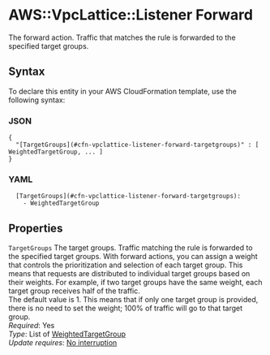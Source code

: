 # AWS::VpcLattice::Listener Forward<a name="aws-properties-vpclattice-listener-forward"></a>

The forward action\. Traffic that matches the rule is forwarded to the specified target groups\.

## Syntax<a name="aws-properties-vpclattice-listener-forward-syntax"></a>

To declare this entity in your AWS CloudFormation template, use the following syntax:

### JSON<a name="aws-properties-vpclattice-listener-forward-syntax.json"></a>

```
{
  "[TargetGroups](#cfn-vpclattice-listener-forward-targetgroups)" : [ WeightedTargetGroup, ... ]
}
```

### YAML<a name="aws-properties-vpclattice-listener-forward-syntax.yaml"></a>

```
  [TargetGroups](#cfn-vpclattice-listener-forward-targetgroups): 
    - WeightedTargetGroup
```

## Properties<a name="aws-properties-vpclattice-listener-forward-properties"></a>

`TargetGroups`  <a name="cfn-vpclattice-listener-forward-targetgroups"></a>
The target groups\. Traffic matching the rule is forwarded to the specified target groups\. With forward actions, you can assign a weight that controls the prioritization and selection of each target group\. This means that requests are distributed to individual target groups based on their weights\. For example, if two target groups have the same weight, each target group receives half of the traffic\.  
The default value is 1\. This means that if only one target group is provided, there is no need to set the weight; 100% of traffic will go to that target group\.  
*Required*: Yes  
*Type*: List of [WeightedTargetGroup](aws-properties-vpclattice-listener-weightedtargetgroup.md)  
*Update requires*: [No interruption](https://docs.aws.amazon.com/AWSCloudFormation/latest/UserGuide/using-cfn-updating-stacks-update-behaviors.html#update-no-interrupt)